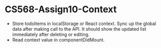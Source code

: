 # CS568-Assign10-Context
- Store todoItems in localStorage or React context. Sync up the global data after making call to the API. It should show the updated list immediately after deleting or editing. 
- Read context value in componentDidMount.
